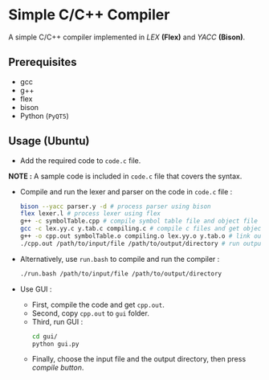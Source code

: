 # Simple C/C++ Compiler

A simple C/C++ compiler implemented in _LEX_ __(Flex)__ and _YACC_ __(Bison)__.

## Prerequisites

-   gcc
-   g++
-   flex
-   bison
-   Python (`PyQT5`)

## Usage (Ubuntu)

-   Add the required code to `code.c` file.

__NOTE :__ A sample code is included in `code.c` file that covers the syntax.

-   Compile and run the lexer and parser on the code in `code.c` file :
    ```bash
    bison --yacc parser.y -d # process parser using bison
    flex lexer.l # process lexer using flex
    g++ -c symbolTable.cpp # compile symbol table file and object file
    gcc -c lex.yy.c y.tab.c compiling.c # compile c files and get object files
    g++ -o cpp.out symbolTable.o compiling.o lex.yy.o y.tab.o # link output object files
    ./cpp.out /path/to/input/file /path/to/output/directory # run output file providing required code file
    ```

-   Alternatively, use `run.bash` to compile and run the compiler :
    ```bash
    ./run.bash /path/to/input/file /path/to/output/directory
    ```

-   Use GUI :
    -   First, compile the code and get `cpp.out`.
    -   Second, copy `cpp.out` to `gui` folder.
    -   Third, run GUI :
        ```bash
        cd gui/
        python gui.py
        ```
    -   Finally, choose the input file and the output directory, then press _compile button_.
